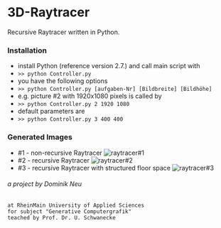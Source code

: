 3D-Raytracer
============
Recursive Raytracer written in Python.

### Installation
- install Python (reference version 2.7.) and call main script with 
- `>> python Controller.py`
- you have the following options 
- `>> python Controller.py [aufgaben-Nr] [Bildbreite] [Bildhöhe]`
- e.g. picture #2 with 1920x1080 pixels is called by 
- `>> python Controller.py 2 1920 1080`
- default parameters are 
- `>> python Controller.py 3 400 400`

### Generated Images
- #1 - non-recursive Raytracer ![raytracer#1](https://github.com/Quizzer/3D-Raytracer/blob/master/img/RayTracer_Aufg1.bmp)
- #2 - recursive Raytracer ![raytracer#2](https://github.com/Quizzer/3D-Raytracer/blob/master/img/RayTracer_Aufg2.bmp)
- #3 - recursive Raytracer with structured floor space ![raytracer#3](https://github.com/Quizzer/3D-Raytracer/blob/master/img/RayTracer_Aufg3.bmp)


###### a project by Dominik Neu
    at RheinMain University of Applied Sciences
    for subject "Generative Computergrafik"
    teached by Prof. Dr. U. Schwanecke

